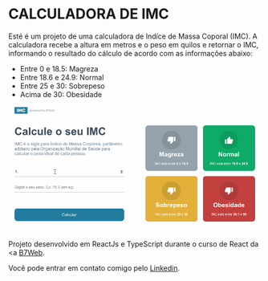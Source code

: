 # CALCULADORA DE IMC

Esté é um projeto de uma calculadora de Indíce de Massa Coporal (IMC).
A calculadora recebe a altura em metros e o peso em quilos e retornar o IMC, informando o resultado do cálculo de acordo com as informações abaixo:

* Entre 0 e 18.5: Magreza
* Entre 18.6 e 24.9: Normal
* Entre 25 e 30: Sobrepeso
* Acima de 30: Obesidade

![Gif Calculadora IMC](./readme_img/calculadoraImc.gif)

Projeto desenvolvido em ReactJs e TypeScript durante o curso de React da <a [B7Web](https://b7web.com.br).



Você pode entrar em contato comigo pelo [Linkedin](https://www.linkedin.com/in/seileremerson/).
 